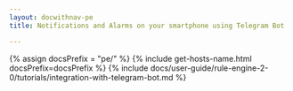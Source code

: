 ```yaml
---
layout: docwithnav-pe
title: Notifications and Alarms on your smartphone using Telegram Bot

---
```

{% assign docsPrefix = "pe/" %}
{% include get-hosts-name.html docsPrefix=docsPrefix %}
{% include docs/user-guide/rule-engine-2-0/tutorials/integration-with-telegram-bot.md %}
